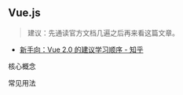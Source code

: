 ## Vue.js

> 建议：先通读官方文档几遍之后再来看这篇文章。
- [新手向：Vue 2.0 的建议学习顺序 - 知乎](https://zhuanlan.zhihu.com/p/23134551)

核心概念

常见用法

